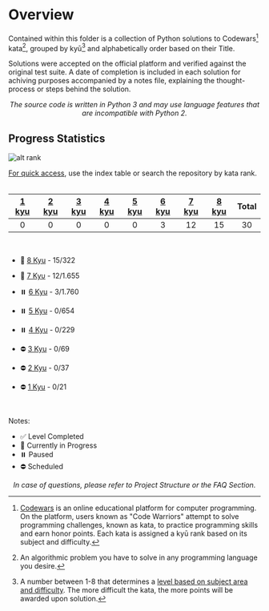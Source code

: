 <h1>Overview</h1>

Contained within this folder is a collection of Python solutions to Codewars[^3] kata[^1], grouped by kyū[^2] and alphabetically order based on their Title. 

Solutions were accepted on the official platform and verified against the original test suite. A date of completion is included in each solution for achiving purposes accompanied by a notes file, explaining the thought-process or steps behind the solution.

<p align="center">
  <i align="center"> The source code is written in Python 3 and may use language features that are incompatible with Python 2.</i>
</p>

## Progress Statistics 

![alt rank](https://www.codewars.com/users/gzachariadis/badges/large)

<ins>For quick access</ins>, use the index table or search the repository by kata rank.
<br>
<br>

| [1 kyu](https://github.com/gzachariadis/Python.Challenges/tree/main/Codewars/1-kyu/README.md) 	| [2 kyu](https://github.com/gzachariadis/Python.Challenges/tree/main/Codewars/2-kyu/README.md) 	| [3 kyu](https://github.com/gzachariadis/Python.Challenges/tree/main/Codewars/3-kyu/README.md) 	| [4 kyu](https://github.com/gzachariadis/Python.Challenges/tree/main/Codewars/4-kyu/README.md) 	| [5 kyu](https://github.com/gzachariadis/Python.Challenges/tree/main/Codewars/5-kyu/README.md) 	| [6 kyu](https://github.com/gzachariadis/Python.Challenges/tree/main/Codewars/6-kyu/README.md) 	| [7 kyu](https://github.com/gzachariadis/Python.Challenges/tree/main/Codewars/7-kyu/README.md) 	| [8 kyu](https://github.com/gzachariadis/Python.Challenges/tree/main/Codewars/8-kyu/README.md) 	| **Total** 	|
|:---:	|:---:	|:---:	|:---:	|:---:	|:---:	|:---:	|:---:	|:---:	|
| 0 	| 0 	| 0 	| 0 	| 0 	| 3 	| 12 	| 15 	| 30 	|

<br>

- 🚧 [8 Kyu](https://github.com/gzachariadis/Python.Challenges/tree/main/Codewars/8-kyu/README.md) - 15/322

* 🚧 [7 Kyυ](https://github.com/gzachariadis/Python.Challenges/tree/main/Codewars/7-kyu/README.md) - 12/1.655

- ⏸️ [6 Kyu](https://github.com/gzachariadis/Python.Challenges/tree/main/Codewars/6-kyu/README.md) - 3/1.760

* ⏸️ [5 Kyu](https://github.com/gzachariadis/Python.Challenges/tree/main/Codewars/5-kyu/README.md) - 0/654

- ⏸️ [4 Kyu](https://github.com/gzachariadis/Python.Challenges/tree/main/Codewars/4-kyu/README.md) - 0/229

* ⛔ [3 Kyu](https://github.com/gzachariadis/Python.Challenges/tree/main/Codewars/3-kyu/README.md) - 0/69

- ⛔ [2 Kyu](https://github.com/gzachariadis/Python.Challenges/tree/main/Codewars/2-kyu/README.md) - 0/37

* ⛔ [1 Kyu](https://github.com/gzachariadis/Python.Challenges/tree/main/Codewars/1-kyu/README.md) - 0/21

<br>

Notes:

- ✅ Level Completed
- 🚧 Currently in Progress
- ⏸️ Paused
- ⛔ Scheduled

<p align="center">
  <i align="center"> In case of questions, please refer to <a>Project Structure</a> or the <a>FAQ Section</a>.</i>
</p>

[^1]: An algorithmic problem you have to solve in any programming language you desire. 

[^2]: A number between 1-8 that determines a [level based on subject area and difficulty](https://docs.codewars.com/curation/references/kata-ranks/). The more difficult the kata, the more points will be awarded upon solution.

[^3]: [Codewars](https://www.codewars.com/) is an online educational platform for computer programming. On the platform, users known as "Code Warriors" attempt to solve programming challenges, known as kata, to practice programming skills and earn honor points. Each kata is assigned a kyū rank based on its subject and difficulty.

[^4]: All code warriors start at 8 kyū 👘 and advance through the ranks to the final 4th dan 🥋, achieving the rank of Master.